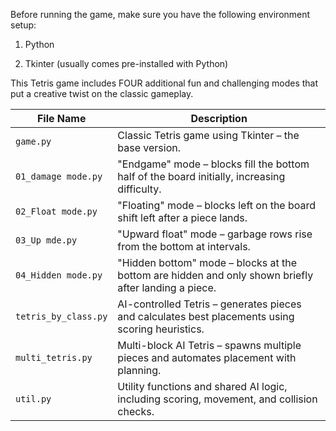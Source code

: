 Before running the game, make sure you have the following environment setup:

1. Python

2. Tkinter (usually comes pre-installed with Python)

This Tetris game includes FOUR additional fun and challenging modes that put a creative twist on the classic gameplay.


| File Name            | Description                                                                                          |
| -------------------- | ---------------------------------------------------------------------------------------------------- |
| `game.py`            | Classic Tetris game using Tkinter – the base version.                                                |
| `01_damage mode.py`  | "Endgame" mode – blocks fill the bottom half of the board initially, increasing difficulty.          |
| `02_Float mode.py`   | "Floating" mode – blocks left on the board shift left after a piece lands.                           |
| `03_Up mde.py`       | "Upward float" mode – garbage rows rise from the bottom at intervals.                                |
| `04_Hidden mode.py`  | "Hidden bottom" mode – blocks at the bottom are hidden and only shown briefly after landing a piece. |
| `tetris_by_class.py` | AI-controlled Tetris – generates pieces and calculates best placements using scoring heuristics.     |
| `multi_tetris.py`    | Multi-block AI Tetris – spawns multiple pieces and automates placement with planning.                |
| `util.py`            | Utility functions and shared AI logic, including scoring, movement, and collision checks.            |
